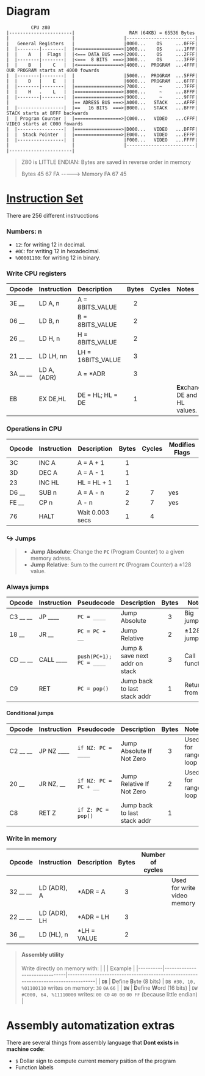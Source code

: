 

# Diagram

```
         CPU z80
|-----------------------|                    RAM (64KB) = 65536 Bytes
|                       |                  |-------------------------|
|   General Registers   |                  |0000...    OS     ...0FFF|
|  |--------|--------|  |<================>|1000...    OS     ...1FFF|
|  |    A   |  Flags |  |<=== DATA BUS ===>|2000...    OS     ...2FFF|
|  |--------|--------|  |<===  8 BITS  ===>|3000...    OS     ...3FFF|
|  |    B   |    C   |  |<================>|4000...  PROGRAM  ...4FFF| OUR PROGRAM starts at 4000 fowards
|  |--------|--------|  |                  |5000...  PROGRAM  ...5FFF|
|  |    D   |    E   |  |                  |6000...  PROGRAM  ...6FFF|
|  |--------|--------|  |=================>|7000...     ~     ...7FFF|
|  |    H   .    L   |  |=================>|8000...     ~     ...8FFF|
|  |--------|--------|  |=================>|9000...     ~     ...9FFF|
|                       |== ADRESS BUS ===>|A000...   STACK   ...AFFF|
|  |-----------------|  |==   16 BITS  ===>|B000...   STACK   ...BFFF| STACK starts at BFFF backwards
|  | Program Counter |  |=================>|C000...   VIDEO   ...CFFF| VIDEO starts at C000 fowards
|  |-----------------|  |=================>|D000...   VIDEO   ...DFFF|
|  |  Stack Pointer  |  |=================>|E000...   VIDEO   ...EFFF|
|  |-----------------|  |                  |F000...   VIDEO   ...FFFF|
|                       |                  |-------------------------|
|-----------------------|
```

> Z80 is LITTLE ENDIAN: Bytes are saved in reverse order in memory
> 
> Bytes 45 67 FA -----> Memory FA 67 45


# [Instruction Set](https://clrhome.org/table)

There are 256 different instrucctions

### Numbers: n
- `12`: for writing 12 in decimal.
- `#0C`: for writing 12 in hexadecimal.
- `%00001100`: for writing 12 in binary.

### Write CPU registers

| Opcode   | Instruction  | Description         | Bytes | Cycles | Notes   |
|:---------|:-------------|:--------------------|:-----:|:------:|:--------|
| 3E __    | LD A, n      | A = 8BITS_VALUE     |   2   |        |         |
| 06 __    | LD B, n      | B = 8BITS_VALUE     |   2   |        |         |
| 26 __    | LD H, n      | H = 8BITS_VALUE     |   2   |        |         |
| 21 __ __ | LD LH, nn    | LH = 16BITS_VALUE   |   3   |        |         |
| 3A __ __ | LD A, (ADR)  | A = *ADR            |   3   |        |         |
| EB       | EX DE,HL     | DE = HL; HL = DE    |   1   |        | **Ex**change DE and HL values. |


### Operations in CPU

| Opcode   | Instruction  | Description         | Bytes | Cycles | Modifies Flags |
|:---------|:-------------|---------------------|:-----:|:------:|----------------|
| 3C       | INC A        | A = A + 1           |   1   |        |     |
| 3D       | DEC A        | A = A - 1           |   1   |        |     |
| 23       | INC HL       | HL = HL + 1         |   1   |        |     |
| D6 __    | SUB n        | A = A - n           |   2   |  7     | yes |
| FE __    | CP n         | A - n               |   2   |  7     | yes |
| 76       | HALT         | Wait 0.003 secs     |   1   |   4    |     |


### ↪️ Jumps

> - **Jump Absolute**: Change the **`PC`** (Program Counter) to a given memory adress.
> - **Jump Relative**: Sum to the current **`PC`** (Program Counter) a ±128 value.

### Always jumps


| Opcode   | Instruction  | Pseudocode              | Description                    | Bytes | Notes          |
|:---------|:-------------|:------------------------|:-------------------------------|:-----:|----------------|
| C3 __ __ | JP ____      | `PC = ____`             | Jump Absolute                  |   3   | Big jump       |
| 18 __    | JR __        | `PC = PC + __`          | Jump Relative                  |   2   | ±128 jump      |
| CD __ __ | CALL ____    | `push(PC+1); PC = ____` | Jump & save next addr on stack |   3   | Call function  |
| C9       | RET          | `PC = pop()`            | Jump back to last stack addr   |   1   | Return from fn |


#### Conditional jumps

| Opcode   | Instruction  | Pseudocode              | Description                    | Bytes | Notes               |
|:---------|:-------------|:------------------------|:-------------------------------|:-----:|---------------------|
| C2 __ __ | JP NZ ____   | `if NZ: PC = ____`      | Jump Absolute If Not Zero      |   3   | Used for range loop |
| 20 __    | JR NZ, __    | `if NZ: PC = PC + __`   | Jump Relative If Not Zero      |   2   | Used for range loop |
| C8       | RET Z        | `if Z: PC = pop()`      | Jump back to last stack addr   |   1   |                     |


### Write in memory

| Opcode   | Instruction  | Description         | Bytes | Number of cycles |                             |
|:---------|:-------------|---------------------|:-----:|------------------|-----------------------------|
| 32 __ __ | LD (ADR), A  | *ADR = A            |   3   |                  | Used for write video memory |
| 22 __ __ | LD (ADR), LH | *ADR = LH           |   3   |                  |                             |
| 36 __    | LD (HL), n   | *LH = VALUE         |   2   |                  |                             |

> #### Assembly utility
> Write directly on memory with:
> |          |                               | Example                                                                           |
> |----------|-------------------------------|-----------------------------------------------------------------------------------|
> | **`DB`** | **D**efine **B**yte (8 bits)  | `DB #30, 10, %01100110` writes on memory: `30` `0A` `66`                          |
> | **`DW`** | **D**efine **W**ord (16 bits) | `DW #C000, 64, %11110000` writes: `00 C0` `40 00` `00 FF` (because little endian) |  

# Assembly automatization extras

There are several things from assembly language that **Dont exists in machine code**:

- `$` Dollar sign to compute current memery psition of the program
- Function labels





